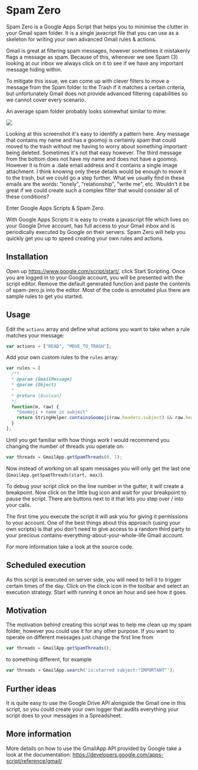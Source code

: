 # Spam Zero

Spam Zero is a Google Apps Script that helps you to minimise the clutter in your Gmail spam folder. It is a single javacript file that you can use as a skeleton for writing your own advanced Gmail rules & actions.

Gmail is great at filtering spam messages, however sometimes it mistakenly flags a message as spam. Because of this, whenever we see Spam (3) looking at our inbox we always click on it to see if we have any important message hiding within.

To mitigate this issue, we can come up with clever filters to move a message from the Spam folder to the Trash if it matches a certain criteria, but unfortunately Gmail does not provide advanced filtering capabilities so we cannot cover every scenario.

An average spam folder probably looks somewhat similar to mine:

![](http://i.imgur.com/gbbNceO.png)

Looking at this screenshot it's easy to identify a pattern here. Any message that contains my name and has a goomoji is certainly spam  that could moved to the trash without me having to worry about something important being deleted. Sometimes it's not that easy however. The third message from the bottom does not have my name and does not have a goomoji. However it is from a .date email address and it contains a single image attachment. I think knowing only these details would be enough to move it to the trash, but we could go a step further. What we usually find in these emails are the words: "lonely", "relationship", "write me", etc. Wouldn't it be great if we could create such a complex filter that would consider all of these conditions? 

Enter Google Apps Scripts & Spam Zero.

With Google Apps Scripts it is easy to create a javascript file which lives on your Google Drive account, has full access to your Gmail inbox and is periodically executed by Google on their servers. Spam Zero will help you quickly get you up to speed creating your own rules and actions.

## Installation

Open up https://www.google.com/script/start/, click Start Scripting. Once you are logged in to your Google account, you will be presented with the script editor. Remove the default generated function and paste the contents of spam-zero.js into the editor. Most of the code is annotated plus there are sample rules to get you started.

## Usage

Edit the `actions` array and define what actions you want to take when a rule matches your message:

```javascript
var actions = ["READ", "MOVE_TO_TRASH"];
```

Add your own custom rules to the `rules` array:

```javascript
var rules = [
  /**
  * @param {GmailMessage}
  * @param {Object}
  *
  * @return {Boolean}
  */
  function(m, raw) {
    "Goomoji + name in subject"
    return StringHelper.containsGoomoji(raw.headers.subject) && raw.headers.subject.match(/john.doe/i);
  }
];
```

Until you get familiar with how things work I would recommend you changing the number of threads you operate on:

```javascript
var threads = GmailApp.getSpamThreads(0, 1);
```

Now instead of working on all spam messages you will only get the last one (`GmailApp.getSpamThreads(start, max)`).

To debug your script click on the line number in the gutter, it will create a breakpoint. Now click on the little bug icon and wait for your breakpoint to pause the script. There are buttons next to it that lets you step over / into your calls.

The first time you execute the script it will ask you for giving it permissions to your account. One of the best things about this approach (using your own scripts) is that you don't need to give access to a random third party to your precious contains-everything-about-your-whole-life Gmail account.

For more information take a look at the source code.

## Scheduled execution

As this script is executed on server side, you will need to tell it to trigger certain times of the day. Click on the clock icon in the toolbar and select an execution strategy. Start with running it once an hour and see how it goes.

## Motivation

The motivation behind creating this script was to help me clean up my spam folder, however you could use it for any other purpose. If you want to operate on different messages just change the first line from 

```javascript
var threads = GmailApp.getSpamThreads();
```

to something different, for example 

```javascript
var threads = GmailApp.search('is:starred subject:"IMPORTANT"');
```

## Further ideas

It is quite easy to use the Google Drive API alongside the Gmail one in this script, so you could create your own logger that audits everything your script does to your messages in a Spreadsheet.

## More information

More details on how to use the GmailApp API provided by Google take a look at the documentation: https://developers.google.com/apps-script/reference/gmail/

